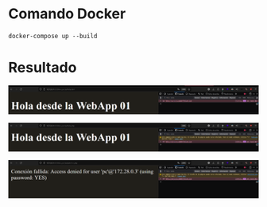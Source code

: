 # Comando Docker 

```
docker-compose up --build
```



# Resultado

![texto_alternativo](img/web1.png)

![texto_alternativo](img/web2.png)

![texto_alternativo](img/web3.png)